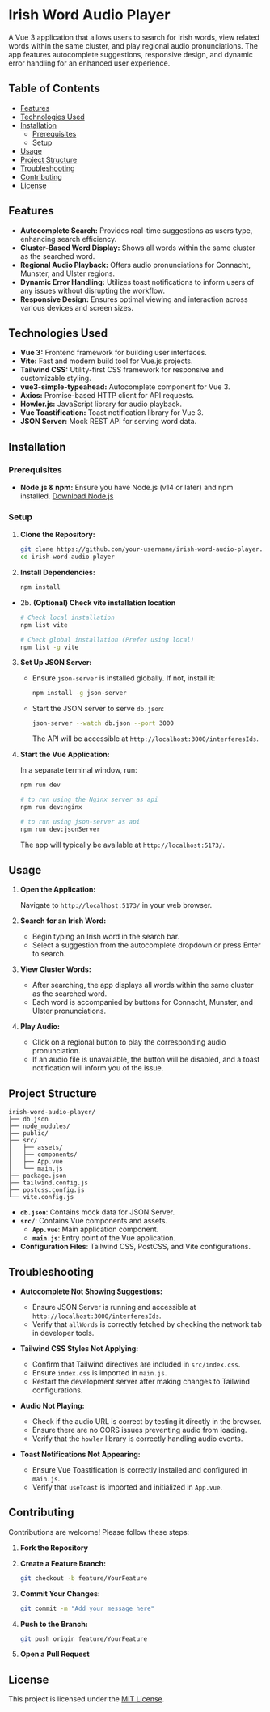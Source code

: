 # Irish Word Audio Player

A Vue 3 application that allows users to search for Irish words, view related words within the same cluster, and play regional audio pronunciations. The app features autocomplete suggestions, responsive design, and dynamic error handling for an enhanced user experience.

## Table of Contents

- [Features](#features)
- [Technologies Used](#technologies-used)
- [Installation](#installation)
  - [Prerequisites](#prerequisites)
  - [Setup](#setup)
- [Usage](#usage)
- [Project Structure](#project-structure)
- [Troubleshooting](#troubleshooting)
- [Contributing](#contributing)
- [License](#license)

## Features

- **Autocomplete Search:** Provides real-time suggestions as users type, enhancing search efficiency.
- **Cluster-Based Word Display:** Shows all words within the same cluster as the searched word.
- **Regional Audio Playback:** Offers audio pronunciations for Connacht, Munster, and Ulster regions.
- **Dynamic Error Handling:** Utilizes toast notifications to inform users of any issues without disrupting the workflow.
- **Responsive Design:** Ensures optimal viewing and interaction across various devices and screen sizes.

## Technologies Used

- **Vue 3:** Frontend framework for building user interfaces.
- **Vite:** Fast and modern build tool for Vue.js projects.
- **Tailwind CSS:** Utility-first CSS framework for responsive and customizable styling.
- **vue3-simple-typeahead:** Autocomplete component for Vue 3.
- **Axios:** Promise-based HTTP client for API requests.
- **Howler.js:** JavaScript library for audio playback.
- **Vue Toastification:** Toast notification library for Vue 3.
- **JSON Server:** Mock REST API for serving word data.

## Installation

### Prerequisites

- **Node.js & npm:** Ensure you have Node.js (v14 or later) and npm installed. [Download Node.js](https://nodejs.org/)

### Setup

1. **Clone the Repository:**

   ```bash
   git clone https://github.com/your-username/irish-word-audio-player.git
   cd irish-word-audio-player
   ```

2. **Install Dependencies:**

   ```bash
   npm install
   ```

- 2b. **(Optional) Check vite installation location**

  ```bash
  # Check local installation
  npm list vite

  # Check global installation (Prefer using local)
  npm list -g vite
  ```

3. **Set Up JSON Server:**

   - Ensure `json-server` is installed globally. If not, install it:

     ```bash
     npm install -g json-server
     ```

   - Start the JSON server to serve `db.json`:

     ```bash
     json-server --watch db.json --port 3000
     ```

     The API will be accessible at `http://localhost:3000/interferesIds`.

4. **Start the Vue Application:**

   In a separate terminal window, run:

   ```bash
   npm run dev

   # to run using the Nginx server as api
   npm run dev:nginx

   # to run using json-server as api
   npm run dev:jsonServer

   ```

   The app will typically be available at `http://localhost:5173/`.

## Usage

1. **Open the Application:**

   Navigate to `http://localhost:5173/` in your web browser.

2. **Search for an Irish Word:**

   - Begin typing an Irish word in the search bar.
   - Select a suggestion from the autocomplete dropdown or press Enter to search.

3. **View Cluster Words:**

   - After searching, the app displays all words within the same cluster as the searched word.
   - Each word is accompanied by buttons for Connacht, Munster, and Ulster pronunciations.

4. **Play Audio:**

   - Click on a regional button to play the corresponding audio pronunciation.
   - If an audio file is unavailable, the button will be disabled, and a toast notification will inform you of the issue.

## Project Structure

```
irish-word-audio-player/
├── db.json
├── node_modules/
├── public/
├── src/
│   ├── assets/
│   ├── components/
│   ├── App.vue
│   └── main.js
├── package.json
├── tailwind.config.js
├── postcss.config.js
└── vite.config.js
```

- **`db.json`**: Contains mock data for JSON Server.
- **`src/`**: Contains Vue components and assets.
  - **`App.vue`**: Main application component.
  - **`main.js`**: Entry point of the Vue application.
- **Configuration Files**: Tailwind CSS, PostCSS, and Vite configurations.

## Troubleshooting

- **Autocomplete Not Showing Suggestions:**

  - Ensure JSON Server is running and accessible at `http://localhost:3000/interferesIds`.
  - Verify that `allWords` is correctly fetched by checking the network tab in developer tools.

- **Tailwind CSS Styles Not Applying:**

  - Confirm that Tailwind directives are included in `src/index.css`.
  - Ensure `index.css` is imported in `main.js`.
  - Restart the development server after making changes to Tailwind configurations.

- **Audio Not Playing:**

  - Check if the audio URL is correct by testing it directly in the browser.
  - Ensure there are no CORS issues preventing audio from loading.
  - Verify that the `howler` library is correctly handling audio events.

- **Toast Notifications Not Appearing:**
  - Ensure Vue Toastification is correctly installed and configured in `main.js`.
  - Verify that `useToast` is imported and initialized in `App.vue`.

## Contributing

Contributions are welcome! Please follow these steps:

1. **Fork the Repository**

2. **Create a Feature Branch:**

   ```bash
   git checkout -b feature/YourFeature
   ```

3. **Commit Your Changes:**

   ```bash
   git commit -m "Add your message here"
   ```

4. **Push to the Branch:**

   ```bash
   git push origin feature/YourFeature
   ```

5. **Open a Pull Request**

## License

This project is licensed under the [MIT License](LICENSE).
